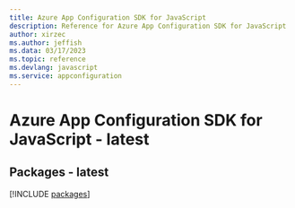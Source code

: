 ```yaml
---
title: Azure App Configuration SDK for JavaScript
description: Reference for Azure App Configuration SDK for JavaScript
author: xirzec
ms.author: jeffish
ms.data: 03/17/2023
ms.topic: reference
ms.devlang: javascript
ms.service: appconfiguration
---
```

# Azure App Configuration SDK for JavaScript - latest
## Packages - latest
[!INCLUDE [packages](app-configuration-index.md)]